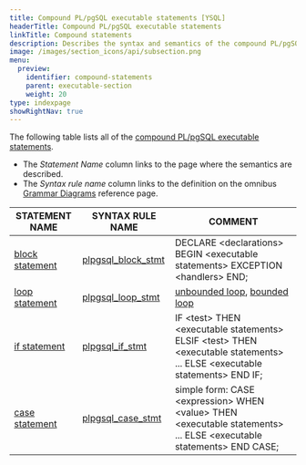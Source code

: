 ```yaml
---
title: Compound PL/pgSQL executable statements [YSQL]
headerTitle: Compound PL/pgSQL executable statements
linkTitle: Compound statements
description: Describes the syntax and semantics of the compound PL/pgSQL executable statements. [YSQL]
image: /images/section_icons/api/subsection.png
menu:
  preview:
    identifier: compound-statements
    parent: executable-section
    weight: 20
type: indexpage
showRightNav: true
---
```


The following table lists all of the [compound PL/pgSQL executable statements](../../../../../syntax_resources/grammar_diagrams/#plpgsql-compound-stmt).
- The _Statement Name_ column links to the page where the semantics are described.
- The _Syntax rule name_ column links to the definition on the omnibus [Grammar Diagrams](../../../../../syntax_resources/grammar_diagrams/) reference page.

| STATEMENT NAME                                | SYNTAX RULE NAME                                                                           | COMMENT                                                                                                                             |
| --------------------------------------------- | ------------------------------------------------------------------------------------------ | ----------------------------------------------------------------------------------------------------------------------------------- |
| [block statement](../../#plpgsql-block-stmt)  | [plpgsql_block_stmt](../../../../../syntax_resources/grammar_diagrams/#plpgsql-block-stmt) | DECLARE \<declarations\> BEGIN \<executable statements\> EXCEPTION \<handlers\> END;                                                |
| [loop statement](./loop-exit-continue/)       | [plpgsql_loop_stmt](../../../../../syntax_resources/grammar_diagrams/#plpgsql-loop-stmt)   | [unbounded loop](./loop-exit-continue/infinite-and-while-loops/), [bounded loop](./loop-exit-continue/#bounded-loop)                |
| [if statement](./if-statement/)               | [plpgsql_if_stmt](../../../../../syntax_resources/grammar_diagrams/#plpgsql-if-stmt)       | IF \<test\> THEN \<executable statements\> ELSIF \<test\> THEN \<executable statements\> ... ELSE \<executable statements\> END IF; |
| [case statement](./case-statement/)           | [plpgsql_case_stmt](../../../../../syntax_resources/grammar_diagrams/#plpgsql-case-stmt)   | simple form: CASE \<expression\> WHEN \<value\> THEN <executable statements\> ... ELSE \<executable statements\> END CASE;          |
